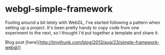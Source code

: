webgl-simple-framework
======================

Fooling around a bit lately with WebGL, I've started following a pattern when setting up a project. It's been pretty handy to copy code from one experiment to the next, so I thought I'd put together a template and share it.

Blog post [here]{http://tinythunk.com/blog/2013/aug/23/simple-framework-webgl/}
